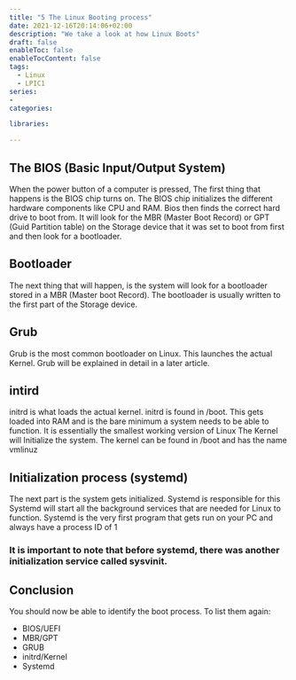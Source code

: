 ```yaml
---
title: "5 The Linux Booting process"
date: 2021-12-16T20:14:06+02:00
description: "We take a look at how Linux Boots"
draft: false
enableToc: false
enableTocContent: false
tags:
  - Linux
  - LPIC1
series:
-
categories:

libraries:

---
```


## The BIOS (Basic Input/Output System)

When the power button of a computer is pressed, The first thing that happens is the BIOS chip turns on.
The BIOS chip initializes the different hardware components like CPU and RAM.
Bios then finds the correct hard drive to boot from.
It will look for the MBR (Master Boot Record) or GPT (Guid Partition table) on the Storage device that it was set to boot from first and then look for a bootloader.

## Bootloader

The next thing that will happen, is the system will look for a bootloader stored in a MBR (Master boot Record).
The bootloader is usually written to the first part of the Storage device.

## Grub

Grub is the most common bootloader on Linux. This launches the actual Kernel.
Grub will be explained in detail in a later article.

## intird

initrd is what loads the actual kernel.
initrd is found in /boot. This gets loaded into RAM and is the bare minimum a system needs to be able to function. It is essentially the smallest working version of Linux
The Kernel will Initialize the system.
The kernel can be found in /boot and has the name vmlinuz

## Initialization process (systemd)

The next part is the system gets initialized. Systemd is responsible for this
Systemd will start all the background services that are needed  for Linux to function.
Systemd is the very first program that gets run on your PC and always have a process ID of 1

### It is important to note that before systemd, there was another initialization service called sysvinit.

## Conclusion

You should now be able to identify the boot process.
To list them again:

* BIOS/UEFI
* MBR/GPT
* GRUB
* initrd/Kernel
* Systemd